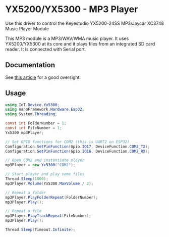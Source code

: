 # YX5200/YX5300 - MP3 Player

Use this driver to control the Keyestudio YX5200-24SS MP3/Jaycar XC3748 Music Player Module

This MP3 module is a MP3/WAV/WMA music player. It uses YX5200/YX5300 at its core and it plays files from an integrated SD card reader. It is connected with Serial port.

## Documentation

See [this article](https://wiki.keyestudio.com/KS0387_keyestudio_YX5200-24SS_MP3_Module) for a good oversight.

## Usage

```csharp
using IoT.Device.Yx5300;
using nanoFramework.Hardware.Esp32;
using System.Threading;

const int FolderNumber = 1;
const int FileNumber = 1;
Yx5300 mp3Player;

// Set GPIO functions for COM2 (this is UART2 on ESP32)
Configuration.SetPinFunction(Gpio.IO17, DeviceFunction.COM2_TX);
Configuration.SetPinFunction(Gpio.IO16, DeviceFunction.COM2_RX);

// Open COM2 and instantiate player
mp3Player = new Yx5300("COM2");

// Start player and play some files
Thread.Sleep(1000);
mp3Player.Volume(Yx5300.MaxVolume / 2);

// Repeat a folder
mp3Player.PlayFolderRepeat(FolderNumber);
mp3Player.Play();

// Repeat a file
mp3Player.PlayTrackRepeat(FileNumber);
mp3Player.Play();

Thread.Sleep(Timeout.Infinite);
```
